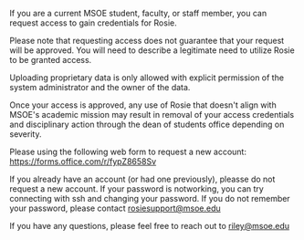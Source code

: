 If you are a current MSOE student, faculty, or staff member, you can request access to gain credentials for Rosie.  

Please note that requesting access does not guarantee that your request will be approved.  You will need to describe a legitimate need to utilize Rosie to be granted access.  

Uploading proprietary data is only allowed with explicit permission of the system administrator and the owner of the data.  

Once your access is approved, any use of Rosie that doesn't align with MSOE's academic mission may result in removal of your access credentials and disciplinary action through the dean of students office depending on severity.  

Please using the following web form to request a new account: https://forms.office.com/r/fypZ8658Sv

If you already have an account (or had one previously), pleasse do not request a new account.  If your password is notworking, you can try connecting with ssh and changing your password.  If you do not remember your password, please contact rosiesupport@msoe.edu

If you have any questions, please feel free to reach out to riley@msoe.edu

